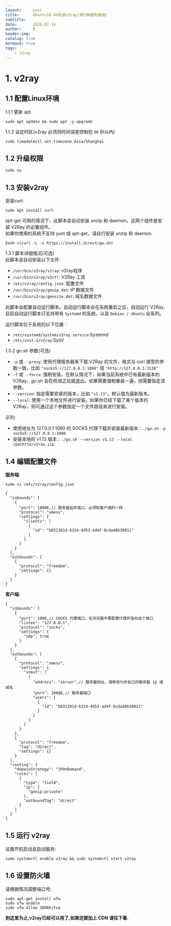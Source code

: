 ```yaml
---
layout:     post
title:      Ubuntu18.04安装v2ray(用CDN避免被墙)
subtitle:
date:       2020-02-14
author:     D
header-img: 
catalog: true
mermaid: true
tags:
    - v2ray
---
```


# 1. v2ray

## 1.1 配置Linux环境

1.1.1 更新 apt
```
sudo apt update && sudo apt -y upgrade
```

1.1.2 设定时区(v2ray 必须将时间误差控制在 `90` 秒以內)
```
sudo timedatectl set-timezone Asia/Shanghai
```

## 1.2 升级权限
```
sudo su
```

## 1.3 安装v2ray
安装curl:<br>
```
sudo apt install curl
```
apt-get 可用的情况下，此脚本会自动安装 unzip 和 daemon。这两个组件是安装 V2Ray 的必要组件。<br>
如果你使用的系统不支持 yum 或 apt-get，请自行安装 unzip 和 daemon.<br>
```
bash <(curl -L -s https://install.direct/go.sh)
```


1.3.1 脚本详细情况(可选)<br>
此脚本会自动安装以下文件:<br>

- `/usr/bin/v2ray/v2ray`: v2ray程序
- `/usr/bin/v2ray/v2ctl`: V2Ray 工具
- `/etc/v2ray/config.json`: 配置文件
- `/usr/bin/v2ray/geoip.dat`: IP 数据文件
- `/usr/bin/v2ray/geosite.dat`: 域名数据文件

此脚本会配置自动运行脚本。自动运行脚本会在系统重启之后，自动运行 V2Ray.<br>
目前自动运行脚本只支持带有 `Systemd` 的系统，以及 `Debian / Ubuntu` 全系列。<br>

运行脚本位于系统的以下位置：<br>
- `/etc/systemd/system/v2ray.service`:Systemd
- `/etc/init.d/v2ray`:SysV

1.3.2 go.sh 参数(可选)<br>
- `-p` 或 `--proxy`: 使用代理服务器来下载 V2Ray 的文件，格式与 curl 接受的参数一致，比如 `"socks5://127.0.0.1:1080"` 或 `"http://127.0.0.1:3128"`
- `-f` 或 `--force`: 强制安装。在默认情况下，如果当前系统中已有最新版本的 V2Ray，go.sh 会在检测之后就退出。如果需要强制重装一遍，则需要指定该参数。
- `--version`: 指定需要安装的版本，比如 `"v1.13"`。默认值为最新版本。
- `--local`: 使用一个本地文件进行安装。如果你已经下载了某个版本的 V2Ray，则可通过这个参数指定一个文件路径来进行安装。

示列:<br>
- 使用地址为 127.0.0.1:1080 的 SOCKS 代理下载并安装最新版本：`./go.sh -p socks5://127.0.0.1:1080`
- 安装本地的 v1.13 版本：`./go.sh --version v1.13 --local /path/to/v2ray.zip`


## 1.4 编辑配置文件

**服务端**:<br>
```
sudo vi /etc/v2ray/config.json
```

```
{
  "inbounds": [
    {
      "port": 10086,// 服务器监听端口，必须和客户端的一样
      "protocol": "vmess",
      "settings": {
        "clients": [
          {
            "id": "b831381d-6324-4d53-ad4f-8cda48b30811"
          }
        ]
      }
    }
  ],
  "outbounds": [
    {
      "protocol": "freedom",
      "settings": {}
    }
  ]
}
```

**客户端**:<br>
```
{
  "inbounds": [
    {
      "port": 1080,// SOCKS 代理端口，在浏览器中需配置代理并指向这个端口
      "listen": "127.0.0.1",
      "protocol": "socks",
      "settings": {
        "udp": true
      }
    }
  ],
  "outbounds": [
    {
      "protocol": "vmess",
      "settings": {
        "vnext": [
          {
            "address": "server",// 服务器地址，请修改为你自己的服务器 ip 或域名
            "port": 10086,// 服务器端口
            "users": [
              {
                "id": "b831381d-6324-4d53-ad4f-8cda48b30811"
              }
            ]
          }
        ]
      }
    },
    {
      "protocol": "freedom",
      "tag": "direct",
      "settings": {}
    }
  ],
  "routing": {
    "domainStrategy": "IPOnDemand",
    "rules": [
      {
        "type": "field",
        "ip": [
          "geoip:private"
        ],
        "outboundTag": "direct"
      }
    ]
  }
}
```

## 1.5 运行 v2ray
设置开机启动且启动服务:<br>
```
sudo systemctl enable v2ray && sudo systemctl start v2ray 
```

## 1.6 设置防火墙
请根据情况调整端口号:<br>
```
sudo apt-get install ufw
sudo ufw enable
sudo ufw allow 10086/tcp
```

**到这里为止,v2ray已经可以用了,如果还要加上 CDN 请往下看.** 



